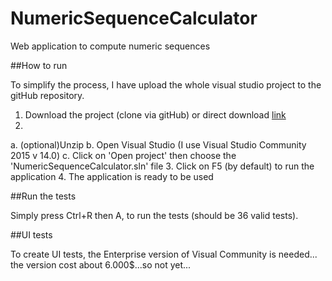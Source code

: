 # NumericSequenceCalculator
Web application to compute numeric sequences

##How to run

To simplify the process, I have upload the whole visual studio project to the gitHub repository.

1. Download the project (clone via gitHub) or direct download [link](https://github.com/Galardolind/NumericSequenceCalculator/archive/master.zip)
2. 
  a. (optional)Unzip
  b. Open Visual Studio (I use Visual Studio Community 2015 v 14.0)
  c. Click on 'Open project' then choose the 'NumericSequenceCalculator.sln' file
3. Click on F5 (by default) to run the application
4. The application is ready to be used

##Run the tests

Simply press Ctrl+R then A, to run the tests (should be 36 valid tests).

##UI tests  

To create UI tests, the Enterprise version of Visual Community is needed... the version cost about 6.000$...so not yet...
